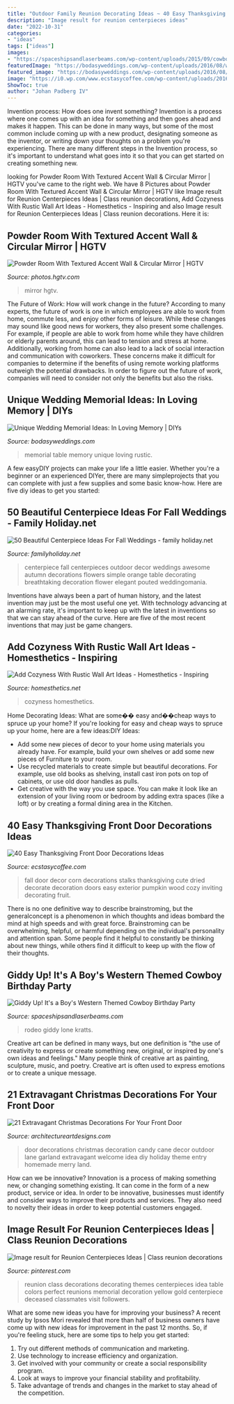 ```yaml
---
title: "Outdoor Family Reunion Decorating Ideas ~ 40 Easy Thanksgiving Front Door Decorations Ideas"
description: "Image result for reunion centerpieces ideas"
date: "2022-10-31"
categories:
- "ideas"
tags: ["ideas"]
images:
- "https://spaceshipsandlaserbeams.com/wp-content/uploads/2015/09/cowboy-birthday-party-ideas-for-boys.jpg"
featuredImage: "https://bodasyweddings.com/wp-content/uploads/2016/08/wedding-memorial-tables-1.jpg"
featured_image: "https://bodasyweddings.com/wp-content/uploads/2016/08/wedding-memorial-tables-1.jpg"
image: "https://i0.wp.com/www.ecstasycoffee.com/wp-content/uploads/2016/10/Thanksgiving-Front-Door-Decorations-12.jpg"
ShowToc: true
author: "Johan Padberg IV"
---
```



Invention process: How does one invent something?
Invention is a process where one comes up with an idea for something and then goes ahead and makes it happen. This can be done in many ways, but some of the most common include coming up with a new product, designating someone as the inventor, or writing down your thoughts on a problem you're experiencing. There are many different steps in the Invention process, so it's important to understand what goes into it so that you can get started on creating something new.

	

		
looking for Powder Room With Textured Accent Wall &amp; Circular Mirror | HGTV you've came to the right web. We have 8 Pictures about Powder Room With Textured Accent Wall &amp; Circular Mirror | HGTV like Image result for Reunion Centerpieces Ideas | Class reunion decorations, Add Cozyness With Rustic Wall Art Ideas - Homesthetics - Inspiring and also Image result for Reunion Centerpieces Ideas | Class reunion decorations. Here it is:
		
    
## Powder Room With Textured Accent Wall &amp; Circular Mirror | HGTV

<img loading=lazy src="https://hgtvhome.sndimg.com/content/dam/images/hgtv/fullset/2015/8/13/0/Judith-Balis_Modern-Man_8.jpg.rend.hgtvcom.966.1449.suffix/1439478783735.jpeg" onerror="this.onerror=null;this.src='https://tse1.mm.bing.net/th?id=OIP.SoqGX5FiA2JTuB-mn-B1DwHaLG&amp;pid=15.1';" alt="Powder Room With Textured Accent Wall &amp; Circular Mirror | HGTV">

_Source: photos.hgtv.com_

>mirror hgtv. 

	

The Future of Work: How will work change in the future?
According to many experts, the future of work is one in which employees are able to work from home, commute less, and enjoy other forms of leisure. While these changes may sound like good news for workers, they also present some challenges. For example, if people are able to work from home while they have children or elderly parents around, this can lead to tension and stress at home. Additionally, working from home can also lead to a lack of social interaction and communication with coworkers. These concerns make it difficult for companies to determine if the benefits of using remote working platforms outweigh the potential drawbacks. In order to figure out the future of work, companies will need to consider not only the benefits but also the risks.

    
## Unique Wedding Memorial Ideas: In Loving Memory | DIYs

<img loading=lazy src="https://bodasyweddings.com/wp-content/uploads/2016/08/wedding-memorial-tables-1.jpg" onerror="this.onerror=null;this.src='https://tse3.mm.bing.net/th?id=OIP.DmdQNsvxhBWdplyw1Lc4lwHaLG&amp;pid=15.1';" alt="Unique Wedding Memorial Ideas: In Loving Memory | DIYs">

_Source: bodasyweddings.com_

>memorial table memory unique loving rustic. 

	

A few easyDIY projects can make your life a little easier. Whether you're a beginner or an experienced DIYer, there are many simpleprojects that you can complete with just a few supplies and some basic know-how. Here are five diy ideas to get you started: 

    
## 50 Beautiful Centerpiece Ideas For Fall Weddings - Family Holiday.net

<img loading=lazy src="http://www.familyholiday.net/wp-content/uploads/2013/09/50-Beautiful-Centerpiece-Ideas-For-Fall-Weddings_35.jpg" onerror="this.onerror=null;this.src='https://tse1.mm.bing.net/th?id=OIP.xpc83utmNLR5vqZEU5VJuAHaLH&amp;pid=15.1';" alt="50 Beautiful Centerpiece Ideas For Fall Weddings - family holiday.net">

_Source: familyholiday.net_

>centerpiece fall centerpieces outdoor decor weddings awesome autumn decorations flowers simple orange table decorating breathtaking decoration flower elegant pouted weddingomania. 

	

Inventions have always been a part of human history, and the latest invention may just be the most useful one yet. With technology advancing at an alarming rate, it's important to keep up with the latest in inventions so that we can stay ahead of the curve. Here are five of the most recent inventions that may just be game changers.

    
## Add Cozyness With Rustic Wall Art Ideas - Homesthetics - Inspiring

<img loading=lazy src="https://cdn.homesthetics.net/wp-content/uploads/2016/11/rustic-wall-decor3.jpg" onerror="this.onerror=null;this.src='https://tse3.mm.bing.net/th?id=OIP.kwLVSxO5tf7plvKq_gsMygHaMR&amp;pid=15.1';" alt="Add Cozyness With Rustic Wall Art Ideas - Homesthetics - Inspiring">

_Source: homesthetics.net_

>cozyness homesthetics. 

	

Home Decorating Ideas: What are some�� easy and��cheap ways to spruce up your home?
If you're looking for easy and cheap ways to spruce up your home, here are a few ideas:DIY Ideas: 
- Add some new pieces of decor to your home using materials you already have. For example, build your own shelves or add some new pieces of Furniture to your room. 
- Use recycled materials to create simple but beautiful decorations. For example, use old books as shelving, install cast iron pots on top of cabinets, or use old door handles as pulls. 
- Get creative with the way you use space. You can make it look like an extension of your living room or bedroom by adding extra spaces (like a loft) or by creating a formal dining area in the Kitchen.

    
## 40 Easy Thanksgiving Front Door Decorations Ideas

<img loading=lazy src="https://i0.wp.com/www.ecstasycoffee.com/wp-content/uploads/2016/10/Thanksgiving-Front-Door-Decorations-12.jpg" onerror="this.onerror=null;this.src='https://tse4.mm.bing.net/th?id=OIP.72vVi7ng0zS8vFUNrAyy3gHaKX&amp;pid=15.1';" alt="40 Easy Thanksgiving Front Door Decorations Ideas">

_Source: ecstasycoffee.com_

>fall door decor corn decorations stalks thanksgiving cute dried decorate decoration doors easy exterior pumpkin wood cozy inviting decorating fruit. 

	

There is no one definitive way to describe brainstroming, but the generalconcept is a phenomenon in which thoughts and ideas bombard the mind at high speeds and with great force. Brainstroming can be overwhelming, helpful, or harmful depending on the individual's personality and attention span. Some people find it helpful to constantly be thinking about new things, while others find it difficult to keep up with the flow of their thoughts.

    
## Giddy Up! It&#039;s A Boy&#039;s Western Themed Cowboy Birthday Party

<img loading=lazy src="https://spaceshipsandlaserbeams.com/wp-content/uploads/2015/09/cowboy-birthday-party-ideas-for-boys.jpg" onerror="this.onerror=null;this.src='https://tse2.mm.bing.net/th?id=OIP.BnvaMRx1U9O6ZyJczH1RyAHaLH&amp;pid=15.1';" alt="Giddy Up! It&#039;s a Boy&#039;s Western Themed Cowboy Birthday Party">

_Source: spaceshipsandlaserbeams.com_

>rodeo giddy lone kratts. 

	

Creative art can be defined in many ways, but one definition is "the use of creativity to express or create something new, original, or inspired by one's own ideas and feelings." Many people think of creative art as painting, sculpture, music, and poetry. Creative art is often used to express emotions or to create a unique message.

    
## 21 Extravagant Christmas Decorations For Your Front Door

<img loading=lazy src="https://www.architectureartdesigns.com/wp-content/uploads/2016/11/10-41-630x840.jpg" onerror="this.onerror=null;this.src='https://tse4.mm.bing.net/th?id=OIP.lVf5Stvhz_8XdW0LylHXGAHaJ4&amp;pid=15.1';" alt="21 Extravagant Christmas Decorations For Your Front Door">

_Source: architectureartdesigns.com_

>door decorations christmas decoration candy cane decor outdoor lane garland extravagant welcome idea diy holiday theme entry homemade merry land. 

	

How can we be innovative?
Innovation is a process of making something new, or changing something existing. It can come in the form of a new product, service or idea. In order to be innovative, businesses must identify and consider ways to improve their products and services. They also need to novelty their ideas in order to keep potential customers engaged.

    
## Image Result For Reunion Centerpieces Ideas | Class Reunion Decorations

<img loading=lazy src="https://i.pinimg.com/736x/b8/e3/b0/b8e3b08f9acd7693d6b540699eb5a473.jpg" onerror="this.onerror=null;this.src='https://tse1.mm.bing.net/th?id=OIP.3gP1qD-KQtM_hn3l1ZLIQAHaFj&amp;pid=15.1';" alt="Image result for Reunion Centerpieces Ideas | Class reunion decorations">

_Source: pinterest.com_

>reunion class decorations decorating themes centerpieces idea table colors perfect reunions memorial decoration yellow gold centerpiece deceased classmates visit followers. 

	

What are some new ideas you have for improving your business?
A recent study by Ipsos Mori revealed that more than half of business owners have come up with new ideas for improvement in the past 12 months. So, if you're feeling stuck, here are some tips to help you get started: 
1. Try out different methods of communication and marketing.
2. Use technology to increase efficiency and organization.
3. Get involved with your community or create a social responsibility program.
4. Look at ways to improve your financial stability and profitability.
5. Take advantage of trends and changes in the market to stay ahead of the competition.

